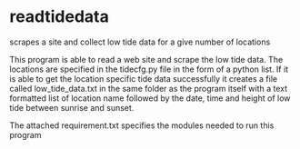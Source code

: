 # readtidedata
scrapes a site and collect low tide data for a give number of locations

This program is able to read a web site and scrape the low tide data. The locations are specified in the tidecfg.py file in the form of a python list. If it is able to get the location specific tide data successfully it creates a file called low_tide_data.txt in the same folder as the program itself with a text formatted list of location name followed by the date, time and height of low tide between sunrise and sunset.

The attached requirement.txt specifies the modules needed to run this program
